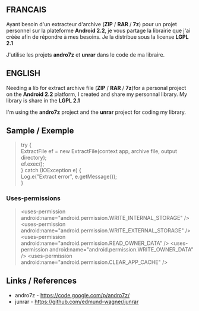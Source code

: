 <h2>FRANCAIS</h2>

<p>Ayant besoin d'un extracteur d'archive (<b>ZIP</b> / <b>RAR</b> / <b>7z</b>) pour un projet personnel sur la plateforme <b>Android 2.2</b>, je vous partage la librairie que j'ai créée afin de répondre à mes besoins. Je la distribue sous la license <b>LGPL 2.1</b></p>

<p>J'utilise les projets <b>andro7z</b> et <b>unrar</b> dans le code de ma libraire.</p>

<h2>ENGLISH</h2>

<p>Needing a lib for extract archive file  (<b>ZIP</b> / <b>RAR</b> / <b>7z</b>)for a personal project on the <b>Android 2.2</b> platform, I created and share my personnal library. My library is share in the <b>LGPL 2.1</b></p>

<p>I'm using the <b>andro7z</b> project and the <b>unrar</b> project for coding my library.</p>

<h2>Sample / Exemple</h2>

<blockquote>
try {
<br>ExtractFile ef = new ExtractFile(context app, archive file, output directory);
<br>ef.exec();
<br>}  catch (IOException e) {
<br>Log.e("Extract error", e.getMessage());
<br>}
</blockquote>

<h3>Uses-permissions</h3>
<blockquote>
&lt;uses-permission android:name="android.permission.WRITE_INTERNAL_STORAGE" /&gt;
&lt;uses-permission android:name="android.permission.WRITE_EXTERNAL_STORAGE" /&gt;
&lt;uses-permission android:name="android.permission.READ_OWNER_DATA" /&gt;
&lt;uses-permission android:name="android.permission.WRITE_OWNER_DATA" /&gt;
&lt;uses-permission android:name="android.permission.CLEAR_APP_CACHE" /&gt;
</blockquote>
<h2>Links / References</h2>
<ul>
<li>andro7z  - <a href="https://code.google.com/p/andro7z/">https://code.google.com/p/andro7z/</a>
</li>
<li>junrar - <a href="https://github.com/edmund-wagner/junrar">https://github.com/edmund-wagner/junrar</a>
</li>
</ul>
